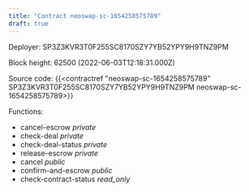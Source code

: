 ```yaml
---
title: "Contract neoswap-sc-1654258575789"
draft: true
---
```

Deployer: SP3Z3KVR3T0F255SC8170SZY7YB52YPY9H9TNZ9PM


 



Block height: 62500 (2022-06-03T12:18:31.000Z)

Source code: {{<contractref "neoswap-sc-1654258575789" SP3Z3KVR3T0F255SC8170SZY7YB52YPY9H9TNZ9PM neoswap-sc-1654258575789>}}

Functions:

* cancel-escrow _private_
* check-deal _private_
* check-deal-status _private_
* release-escrow _private_
* cancel _public_
* confirm-and-escrow _public_
* check-contract-status _read_only_
